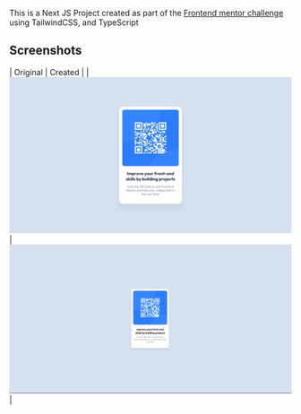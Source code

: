 This is a Next JS Project created as part of the [Frontend mentor challenge](https://www.frontendmentor.io/challenges/qr-code-component-iux_sIO_H) using TailwindCSS, and TypeScript

## Screenshots
| Original | Created |
| ![original](./original.jpg) | ![sample](./sample.png) |
